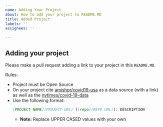 ```yaml
---
name: Adding Your Project
about: How to add your project to README.MD
title: Added Project
labels: ''
assignees: ''

---
```


## Adding your project 

Please make a pull request adding a link to your project in this `README.MD`.

Rules:
* Project must be Open Source
* On your project cite [amishpr/covid19-usa](https://github.com/amishpr/covid19-usa) as a data source (with a link) as well as the [nytimes/covid-19-data](https://github.com/nytimes/covid-19-data) 
* Use the following format:
	```markdown
 	[PROJECT NAME](PROJECT URL) ([repo](REPO URL)): DESCRIPTION
	```
	* **Note:** Replace UPPER CASED values with your own
